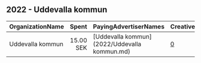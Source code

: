 ## 2022 - Uddevalla kommun 
|OrganizationName|Spent|PayingAdvertiserNames|CreativeUrls|Impressions|Genders|AgeBrackets|CountryCodes|BillingAddresses|CandidateBallotInformation|
|:---|---:|:---|:---|---:|:---|:---|:---|:---|:---|
|Uddevalla kommun|15.00 SEK|[Uddevalla kommun](2022/Uddevalla kommun.md)|[0](https://www.snap.com/political-ads/asset/0f63cdabd313419ce8504827b5482aa84ebc95d3909c3c322d14f4c2293be09a?mediaType=mp4)|492||18+|sweden|"Varvsvägen 1,Uddevalla,451 81,SE"||
